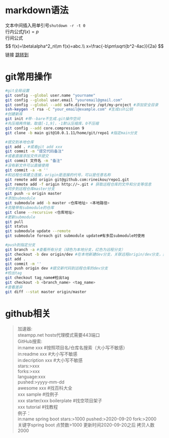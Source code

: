 # markdown语法
文本中间插入用单引号`shutdown -r -t 0`  
行内公式$f(x)=p$  
行间公式
$$
f(x)=\beta\alpha^2_n\\m
f(x)=abc.\\
x=\frac{-b\pm\sqrt{b^2-4ac}}{2a}
$$
链接
[跳转到](./arch.md)
# git常用操作
```bash
#git全局设置
git config --global user.name "yourname"
git config --global user.email "youremail@gmail.com"
git config --global --add safe.directory /opt/my-project #添加安全目录
ssh-keygen -t rsa -C "your_email@example.com" #生成ssh公钥
#创建新库
git init #带--bare不生成.git操作空间
#先压缩再传输，取值[-1,9]，-1默认压缩库，0不压缩
git config --add core.compression 9
git clone -b main git@10.0.1.11/home/git/repo1 #指定main分支
```
```bash
#提交到本地仓库
git add . #或者git add xxx
git commit -m "提交代码备注" 
#或者直接添加文件并提交
git commit 文件名 -m "备注"
#没有新文件可以直接使用
git commit -a -m ''
#和远程仓库建立连接，origin是连接的代号，可以是任意名称
git remote add origin git@github.com:rineikou/repo1.git
git remote add -f origin http://~.git # 获取远程仓库的文件和分支等信息
#同步到远程仓库master分支
git push -u origin master
#添加submodule
git submodule add -b master <仓库地址> <本地路径>
#克隆带有submodule的仓库
git clone --recursive <仓库地址>
#更新submodule
git pull
git status
git submodule update --remote
git submodule foreach git submodule update#有多层submodule时使用

#push到指定分支
git branch -a #查看所有分支（绿色为本地分支，红色为远程分支）
git checkout -b dev origin/dev #在本地新建dev分支，关联远程origin/dev分支，并切换到本地的dev分支，进行开发
git add .
git commit -m ''
git push origin dev #提交新代码到远程仓库的dev分支
#检出tag
git checkout tag_name#检出tag
git checkout -b <branch_name> <tag_name>
#查看差异
git diff --stat master origin/master
```
# github相关
>加速器:  
steampp.net	hosts代理模式需要443端口  
GitHub搜索:  
in:name xxx #按照项目名/仓库名搜索（大小写不敏感）  
in:readme xxx #大小写不敏感  
in:decription xxx #大小写不敏感  
stars:>xxx  
forks:>xxx  
language:xxx  
pushed:>yyyy-mm-dd  
awesome xxx #找百科大全  
xxx sample #找例子  
xxx starter/xxx boilerplate #找空项目架子  
xxx tutorial #找教程  
例子：  
in:name spring boot stars:>1000 pushed:>2020-09-20 fork:>2000  
关键字spring boot 点赞数>1000 更新时间2020-09-20之后 拷贝人数2000  
